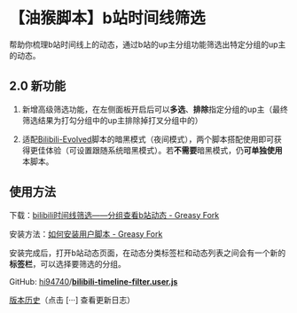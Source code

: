 # 【油猴脚本】b站时间线筛选

帮助你梳理b站时间线上的动态，通过b站的up主分组功能筛选出特定分组的up主的动态。

## 2.0 新功能

1. 新增高级筛选功能，在左侧面板开启后可以**多选**、**排除**指定分组的up主（最终筛选结果为打勾分组中的up主排除掉打叉分组中的）

2. 适配[Bilibili-Evolved](https://github.com/the1812/Bilibili-Evolved)脚本的暗黑模式（夜间模式），两个脚本搭配使用即可获得更佳体验（可设置跟随系统暗黑模式）。若**不需要**暗黑模式，仍**可单独使用**本脚本。

## 使用方法

下载：[bilibili时间线筛选——分组查看b站动态 - Greasy Fork](https://greasyfork.org/zh-CN/scripts/396032-bilibili时间线筛选-分组查看b站动态)

安装方法：[如何安装用户脚本 - Greasy Fork](https://greasyfork.org/zh-CN/help/installing-user-scripts)

安装完成后，打开b站动态页面，在动态分类标签栏和动态列表之间会有一个新的**标签栏**，可以选择要筛选的分组。

GitHub: [hi94740](https://github.com/hi94740)/**[bilibili-timeline-filter.user.js](https://github.com/hi94740/bilibili-timeline-filter.user.js)**

[版本历史](https://github.com/hi94740/bilibili-timeline-filter.user.js/releases)（点击 [···] 查看更新日志）
